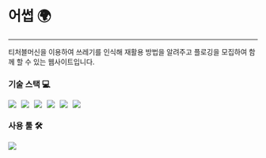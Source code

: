 <h1>어썹 🌍</h1>
<hr>
<p>티처블머신을 이용하여 쓰레기를 인식해 재활용 방법을 알려주고 플로깅을 모집하여 함께 할 수 있는 웹사이트입니다.</p>

<div style="margin-top: 20px;">
    <h3>기술 스택 💻</h3>
    <div style="display: flex; gap: 10px;">
        <img src="https://img.shields.io/badge/PHP-777BB4?style=for-the-badge&logo=php&logoColor=white">
        <img src="https://img.shields.io/badge/MySQL-4479A1?style=for-the-badge&logo=mysql&logoColor=white">
        <img src="https://img.shields.io/badge/JavaScript-F7DF1E?style=for-the-badge&logo=javascript&logoColor=black">
        <img src="https://img.shields.io/badge/CSS-1572B6?style=for-the-badge&logo=css3&logoColor=white">
        <img src="https://img.shields.io/badge/HTML-E34F26?style=for-the-badge&logo=html5&logoColor=white">
        <img src="https://img.shields.io/badge/Apache-D22128?style=for-the-badge&logo=apache&logoColor=white">
    </div>
</div>

<div style="margin-top: 20px;">
    <h3>사용 툴 🛠️</h3>
    <img src="https://img.shields.io/badge/Visual_Studio_Code-007ACC?style=for-the-badge&logo=visual-studio-code&logoColor=white">
</div>
